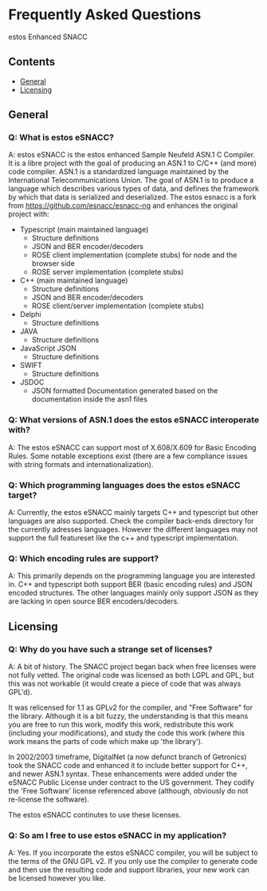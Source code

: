 Frequently Asked Questions
==========================

estos Enhanced SNACC

## Contents

- [General](#general)
- [Licensing](#licensing)


## General

### Q: What is estos eSNACC?

A: estos eSNACC is the estos enhanced Sample Neufeld ASN.1 C Compiler.  It is a libre
   project with the goal of producing an ASN.1 to C/C++ (and more) code
   compiler.  ASN.1 is a standardized language maintained by the International
   Telecommunications Union.  The goal of ASN.1 is to produce a language which
   describes various types of data, and defines the framework by which that
   data is serialized and deserialized.
   The estos esnacc is a fork from https://github.com/esnacc/esnacc-ng and enhances
   the original project with:
  * Typescript (main maintained language)
	* Structure definitions
	* JSON and BER encoder/decoders
	* ROSE client implementation (complete stubs) for node and the   browser side
	* ROSE server implementation (complete stubs)
  * C++ (main maintained language)
	* Structure definitions
	* JSON and BER encoder/decoders
	* ROSE client/server implementation (complete stubs)
  * Delphi
	* Structure definitions
  * JAVA
	* Structure definitions
  * JavaScript JSON
	* Structure definitions
  * SWIFT
	* Structure definitions
  * JSDOC
	* JSON formatted Documentation generated based on the documentation inside the asn1 files

### Q: What versions of ASN.1 does the estos eSNACC interoperate with?

A: The estos eSNACC can support most of X.608/X.609 for Basic Encoding Rules.  Some
   notable exceptions exist (there are a few compliance issues with string
   formats and internationalization).
   
   
### Q: Which programming languages does the estos eSNACC target?

A: Currently, the estos eSNACC mainly targets C++ and typescript but other languages are also supported.
   Check the compiler back-ends directory for the currently adresses languages.
   However the different languages may not support the full featureset like the c++ and typescript implementation.


### Q: Which encoding rules are support?

A: This primarily depends on the programming language you are interested in.
   C++ and typescript both support BER (basic encoding rules) and JSON encoded structures.
   The other languages mainly only support JSON as they are lacking in open source BER encoders/decoders.

## Licensing

### Q: Why do you have such a strange set of licenses?

A: A bit of history.  The SNACC project began back when free licenses were not
   fully vetted.  The original code was licensed as both LGPL and GPL, but this
   was not workable (it would create a piece of code that was always GPL'd).

   It was relicensed for 1.1 as GPLv2 for the compiler, and "Free Software" for
   the library.  Although it is a bit fuzzy, the understanding is that this
   means you are free to run this work, modify this work, redistribute this
   work (including your modifications), and study the code this work (where
   this work means the parts of code which make up 'the library').

   In 2002/2003 timeframe, DigitalNet (a now defunct branch of Getronics) took
   the SNACC code and enhanced it to include better support for C++, and newer
   ASN.1 syntax.  These enhancements were added under the eSNACC Public License
   under contract to the US government.  They codify the 'Free Software' 
   license referenced above (although, obviously do not re-license the 
   software).
   
   The estos eSNACC continutes to use these licenses.


### Q: So am I free to use estos eSNACC in my application?

A: Yes.  If you incorporate the estos eSNACC compiler, you will be subject to the
   terms of the GNU GPL v2.  If you only use the compiler to generate code and
   then use the resulting code and support libraries, your new work can be 
   licensed however you like.
